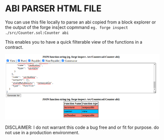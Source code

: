 # ABI PARSER HTML FILE
You can use this file locally to parse an abi copied from a block explorer or the output of the forge ins[ect copmmand `eg. forge inspect ./src/Counter.sol:Counter abi`

This enables you to have a quick filterable view of the functions in a contract.

![Screen view](./abiparser.png)

DISCLAIMER: I do not warrant this code a bug free and or fit for purpose. do not use in a production environment.
